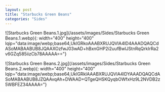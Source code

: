 ```yaml
---
layout: post
title: "Starbucks Green Beans"
categories: "Sides"
---
```

![Starbucks Green Beans.1.jpg](/assets/images/Sides/Starbucks Green Beans.1.webp){: width="400" height="400" lqip="data:image/webp;base64,UklGRkoAAABXRUJQVlA4ID4AAADQAQCdASoMABAABUB8JQAAXOzfwJ03wAD+hBxnGHP2i2uufBwlJStnRqQrkIrRa2v6GZq585iizCb78AAAAA=="}

![Starbucks Green Beans.2.jpg](/assets/images/Sides/Starbucks Green Beans.2.webp){: width="400" height="400" lqip="data:image/webp;base64,UklGRkIAAABXRUJQVlA4IDYAAADQAQCdASoMABAABUB8JZQAAvqAh+DWAAD+QTgeQHSKQyqbOWfxHz9L2NVDB2z5WBFEZ34AAAA="}

